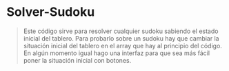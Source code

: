 # Solver-Sudoku

> Este código sirve para resolver cualquier sudoku sabiendo el estado inicial del tablero. Para probarlo sobre un sudoku hay que cambiar la situación inicial del tablero en el array que hay al principio del código. En algún momento igual hago una interfaz para que sea más fácil poner la situación inicial con botones.
